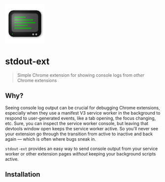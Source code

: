 ![icon](./stdout-ext/img/icon-128.png)

# stdout-ext

> Simple Chrome extension for showing console logs from *other* Chrome extensions


## Why?

Seeing console log output can be crucial for debugging Chrome extensions, especially when they use a manifest V3 service worker in the background to respond to user-generated events, like a tab opening, the focus changing, etc.  Sure, you can inspect the service worker console, but leaving that devtools window open keeps the service worker active.  So you'll never see your extension go through the transition from active to inactive and back again &mdash; which is often where bugs sneak in.

`stdout-ext` provides an easy way to send console output from your service worker or other extension pages *without* keeping your background scripts active.


## Installation
